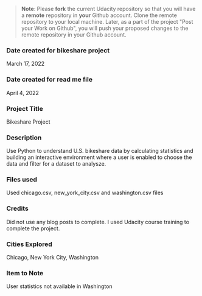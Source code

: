 >**Note**: Please **fork** the current Udacity repository so that you will have a **remote** repository in **your** Github account. Clone the remote repository to your local machine. Later, as a part of the project "Post your Work on Github", you will push your proposed changes to the remote repository in your Github account.


### Date created for bikeshare project
March 17, 2022

### Date created for read me file
April 4, 2022

### Project Title
Bikeshare Project

### Description
Use Python to understand U.S. bikeshare data by calculating statistics and building an interactive environment where a user is enabled to choose the data and filter for a dataset to analysze.

### Files used
Used chicago.csv, new_york_city.csv and washington.csv files

### Credits
Did not use any blog posts to complete. I used Udacity course training to complete the project.

### Cities Explored
Chicago, New York City, Washington

### Item to Note
User statistics not available in Washington
